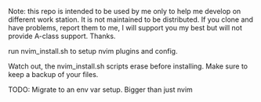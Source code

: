 Note: this repo is intended to be used by me only to help me develop on different work station. It is not maintained to be distributed. If you clone and have problems, report them to me, I will support you my best but will not provide A-class support. Thanks.

run nvim_install.sh to setup nvim plugins and config.

Watch out, the nvim_install.sh scripts erase before installing. Make sure to keep a backup of your files.


TODO:
Migrate to an env var setup. Bigger than just nvim
